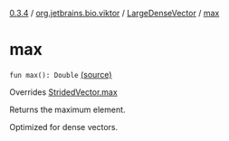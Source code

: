 [0.3.4](../../index.md) / [org.jetbrains.bio.viktor](../index.md) / [LargeDenseVector](index.md) / [max](.)

# max

`fun max(): Double` [(source)](https://github.com/JetBrains-Research/viktor/blob/0.3.4/src/main/kotlin/org/jetbrains/bio/viktor/DenseVector.kt#L72)

Overrides [StridedVector.max](../-strided-vector/max.md)

Returns the maximum element.

Optimized for dense vectors.

